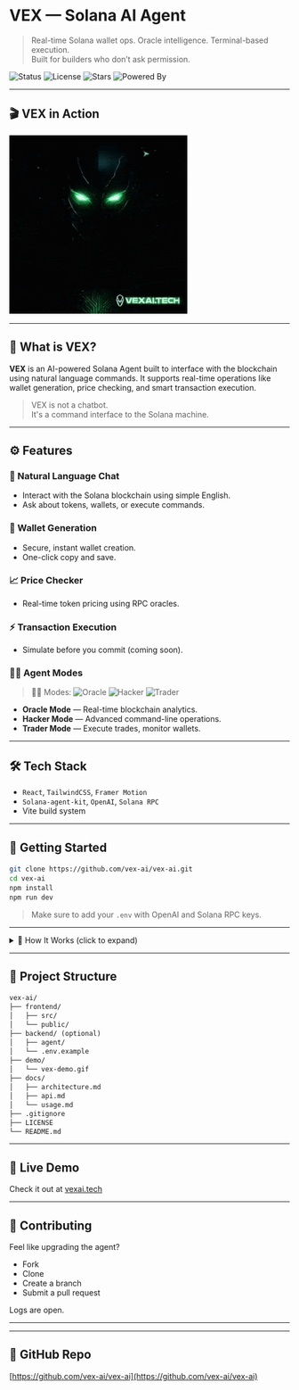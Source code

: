 # VEX — Solana AI Agent

> Real-time Solana wallet ops. Oracle intelligence. Terminal-based execution.  
> Built for builders who don’t ask permission.

![Status](https://img.shields.io/badge/status-active-brightgreen)
![License](https://img.shields.io/github/license/vex-ai/vex-ai)
![Stars](https://img.shields.io/github/stars/vex-ai/vex-ai?style=social)
![Powered By](https://img.shields.io/badge/powered%20by-OpenAI-ff69b4)

---

## 🎬 VEX in Action

![VEX Demo](vex-demo.gif)


---

## 🧠 What is VEX?

**VEX** is an AI-powered Solana Agent built to interface with the blockchain using natural language commands. It supports real-time operations like wallet generation, price checking, and smart transaction execution.

> VEX is not a chatbot.  
> It's a command interface to the Solana machine.

---

## ⚙️ Features

### 💬 Natural Language Chat
- Interact with the Solana blockchain using simple English.
- Ask about tokens, wallets, or execute commands.

### 🔐 Wallet Generation
- Secure, instant wallet creation.
- One-click copy and save.

### 📈 Price Checker
- Real-time token pricing using RPC oracles.

### ⚡ Transaction Execution
- Simulate before you commit (coming soon).

### 🧙‍♂️ Agent Modes
> 🧙‍♂️ Modes: ![Oracle](https://img.shields.io/badge/Oracle-active-blue) ![Hacker](https://img.shields.io/badge/Hacker-beta-purple) ![Trader](https://img.shields.io/badge/Trader-soon-yellow)

- **Oracle Mode** — Real-time blockchain analytics.
- **Hacker Mode** — Advanced command-line operations.
- **Trader Mode** — Execute trades, monitor wallets.

---

## 🛠️ Tech Stack

- `React`, `TailwindCSS`, `Framer Motion`
- `Solana-agent-kit`, `OpenAI`, `Solana RPC`
- Vite build system

---

## 🚀 Getting Started

```bash
git clone https://github.com/vex-ai/vex-ai.git
cd vex-ai
npm install
npm run dev
```

> Make sure to add your `.env` with OpenAI and Solana RPC keys.

---

<details>
<summary>🧠 How It Works (click to expand)</summary>

VEX parses your natural language input using OpenAI, then matches it to blockchain operations through the Solana Agent Kit SDK. It can generate wallets, check token prices, and initiate transactions — all via a terminal-style AI chat.

</details>

---

## 🧪 Project Structure

```
vex-ai/
├── frontend/
│   ├── src/
│   └── public/
├── backend/ (optional)
│   ├── agent/
│   └── .env.example
├── demo/
│   └── vex-demo.gif
├── docs/
│   ├── architecture.md
│   ├── api.md
│   └── usage.md
├── .gitignore
├── LICENSE
└── README.md
```

---

## 📡 Live Demo

Check it out at [vexai.tech](https://vexai.tech)

---

## 🤝 Contributing

Feel like upgrading the agent?
- Fork
- Clone
- Create a branch
- Submit a pull request

Logs are open.

---
---

## 🔗 GitHub Repo

[https://github.com/vex-ai/vex-ai](https://github.com/vex-ai/vex-ai)
